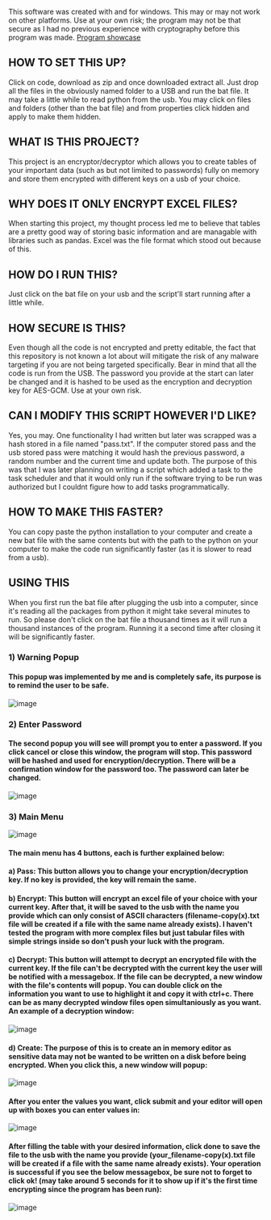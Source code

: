This software was created with and for windows. This may or may not work on other platforms. Use at your own risk; the program may not be that secure as I had no previous experience with cryptography before this program was made. [Program showcase](#using-this)

## HOW TO SET THIS UP?
Click on code, download as zip and once downloaded extract all. Just drop all the files in the obviously named folder to a USB and run the bat file. It may take a little while to read python from the usb. You may click on files and folders (other than the bat file) and from properties click hidden and apply to make them hidden. 

## WHAT IS THIS PROJECT? 
This project is an encryptor/decryptor which allows you to create tables of your important data (such as but not limited to passwords) fully on memory and store them encrypted with different keys on a usb of your choice. 

## WHY DOES IT ONLY ENCRYPT EXCEL FILES?
When starting this project, my thought process led me to believe that tables are a pretty good way of storing basic information and are managable with libraries such as pandas. Excel was the file format which stood out because of this.

## HOW DO I RUN THIS?
Just click on the bat file on your usb and the script'll start running after a little while.

## HOW SECURE IS THIS?
Even though all the code is not encrypted and pretty editable, the fact that this repository is not known a lot about will mitigate the risk of any malware targeting if you are not being targeted specifically. Bear in mind that all the code is run from the USB. The password you provide at the start can later be changed and it is hashed to be used as the encryption and decryption key for AES-GCM. Use at your own risk.

## CAN I MODIFY THIS SCRIPT HOWEVER I'D LIKE?
Yes, you may. One functionality I had written but later was scrapped was a hash stored in a file named "pass.txt". If the computer stored pass and the usb stored pass were matching it would hash the previous password, a random number and the current time and update both. The purpose of this was that I was later planning on writing a script which added a task to the task scheduler and that it would only run if the software trying to be run was authorized but I couldnt figure how to add tasks programmatically.

## HOW TO MAKE THIS FASTER?
You can copy paste the python installation to your computer and create a new bat file with the same contents but with the path to the python on your computer to make the code run significantly faster (as it is slower to read from a usb).

## USING THIS
When you first run the bat file after plugging the usb into a computer, since it's reading all the packages from python it might take several minutes to run. So please don't click on the bat file a thousand times as it will run a thousand instances of the program. Running it a second time after closing it will be significantly faster.

### 1) Warning Popup
#### This popup was implemented by me and is completely safe, its purpose is to remind the user to be safe.
![image](https://github.com/user-attachments/assets/4d272f23-9610-4e09-809d-df5308fccd6a)

### 2) Enter Password
#### The second popup you will see will prompt you to enter a password. If you click cancel or close this window, the program will stop. This password will be hashed and used for encryption/decryption. There will be a confirmation window for the password too. The password can later be changed.
![image](https://github.com/user-attachments/assets/98f97231-471b-4e09-a2f6-b6370c082f57)

### 3) Main Menu
![image](https://github.com/user-attachments/assets/0a69ab40-cb4e-4796-963c-a6eeaa1eaec3)
#### The main menu has 4 buttons, each is further explained below:

#### a) Pass: This button allows you to change your encryption/decryption key. If no key is provided, the key will remain the same.

#### b) Encrypt: This button will encrypt an excel file of your choice with your current key. After that, it will be saved to the usb with the name you provide which can only consist of ASCII characters (filename-copy(x).txt file will be created if a file with the same name already exists). I haven't tested the program with more complex files but just tabular files with simple strings inside so don't push your luck with the program.

#### c) Decrypt: This button will attempt to decrypt an encrypted file with the current key. If the file can't be decrypted with the current key the user will be notified with a messagebox. If the file can be decrypted, a new window with the file's contents will popup. You can double click on the information you want to use to highlight it and copy it with ctrl+c. There can be as many decrypted window files open simultaniously as you want. An example of a decryption window:
![image](https://github.com/user-attachments/assets/d9acd381-9439-4716-abaa-38cdcc4ee0e8)

#### d) Create: The purpose of this is to create an in memory editor as sensitive data may not be wanted to be written on a disk before being encrypted. When you click this, a new window will popup:
![image](https://github.com/user-attachments/assets/00bd7e5f-6a72-4995-94d8-1b916b175b92)

#### After you enter the values you want, click submit and your editor will open up with boxes you can enter values in:
![image](https://github.com/user-attachments/assets/6bd5d44e-c9d3-4c2f-9345-5fe987ff8bac)

#### After filling the table with your desired information, click done to save the file to the usb with the name you provide (your_filename-copy(x).txt file will be created if a file with the same name already exists). Your operation is successful if you see the below messagebox, be sure not to forget to click ok! (may take around 5 seconds for it to show up if it's the first time encrypting since the program has been run):
![image](https://github.com/user-attachments/assets/c990e2af-e501-4be0-bc21-f23f04201e4b)




